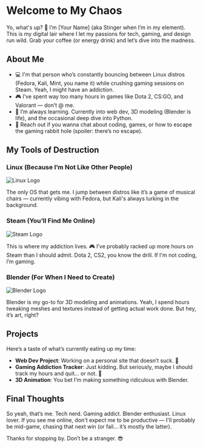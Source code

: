 # Welcome to My Chaos

Yo, what's up? 👾 I’m [Your Name] (aka Stinger when I’m in my element). This is my digital lair where I let my passions for tech, gaming, and design run wild. Grab your coffee (or energy drink) and let’s dive into the madness.

## About Me

- 💻 I'm that person who’s constantly bouncing between Linux distros (Fedora, Kali, Mint, you name it) while crushing gaming sessions on Steam. Yeah, I might have an addiction.
- 🎮 I’ve spent way too many hours in games like Dota 2, CS:GO, and Valorant — don’t @ me.
- 🌱 I’m always learning. Currently into web dev, 3D modeling (Blender is life), and the occasional deep dive into Python.
- 📧 Reach out if you wanna chat about coding, games, or how to escape the gaming rabbit hole (spoiler: there’s no escape).

## My Tools of Destruction

### Linux (Because I’m Not Like Other People)
![Linux Logo](https://upload.wikimedia.org/wikipedia/commons/3/35/Tux.svg)

The only OS that gets me. I jump between distros like it’s a game of musical chairs — currently vibing with Fedora, but Kali's always lurking in the background.

### Steam (You’ll Find Me Online)
![Steam Logo](https://upload.wikimedia.org/wikipedia/commons/a/a7/Steam_logo.png)

This is where my addiction lives. 🎮 I’ve probably racked up more hours on Steam than I should admit. Dota 2, CS2, you know the drill. If I'm not coding, I’m gaming.

### Blender (For When I Need to Create)
![Blender Logo](https://upload.wikimedia.org/wikipedia/commons/9/9b/Blender_logo_2019.svg)

Blender is my go-to for 3D modeling and animations. Yeah, I spend hours tweaking meshes and textures instead of getting actual work done. But hey, it’s art, right?

## Projects

Here’s a taste of what’s currently eating up my time:

- **Web Dev Project**: Working on a personal site that doesn’t suck. 🚀
- **Gaming Addiction Tracker**: Just kidding. But seriously, maybe I should track my hours and quit... or not. 🤔
- **3D Animation**: You bet I’m making something ridiculous with Blender.

## Final Thoughts

So yeah, that’s me. Tech nerd. Gaming addict. Blender enthusiast. Linux lover. If you see me online, don't expect me to be productive — I'll probably be mid-game, chasing that next win (or fail... it’s mostly the latter).

Thanks for stopping by. Don’t be a stranger. 😎

